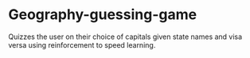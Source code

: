 # Geography-guessing-game
Quizzes the user on their choice of capitals given state names and visa versa using reinforcement to speed learning.
